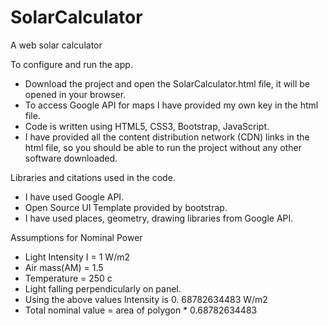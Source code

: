 # SolarCalculator

A web solar calculator

To configure and run the app.
-	Download the project and open the SolarCalculator.html file, it will be opened in your browser.
-	To access Google API for maps I have provided my own key in the html file.
-	Code is written using HTML5, CSS3, Bootstrap, JavaScript.
-	I have provided all the content distribution network (CDN) links in the html file, so you should be able to run the project without any other software downloaded.

Libraries and citations used in the code.
-	I have used Google API.
-	Open Source UI Template provided by bootstrap.
-	I have used places, geometry, drawing libraries from Google API.

Assumptions for Nominal Power
-	Light Intensity I = 1  W/m2 
-	Air mass(AM) = 1.5
-	Temperature = 250 c
-	Light falling perpendicularly on panel.
-	Using the above values Intensity is 0. 68782634483 W/m2
-	Total nominal value = area of polygon * 0.68782634483
